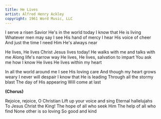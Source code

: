 ```yaml
---
title: He Lives
artist: Alfred Henry Ackley
copyright: 1961 Word Music, LLC
---
```


I serve a risen Savior
He's in the world today
I know that He is living
Whatever men may say
I see His hand of mercy
I hear His voice of cheer
And just the time I need Him
He's always near

He lives, He lives
Christ Jesus lives today!
He walks with me and talks with me
Along life's narrow way
He lives, He lives, salvation to impart
You ask me how I know He lives
He lives within my heart

In all the world around me
I see His loving care
And though my heart grows weary
I never will despair
I know that He is leading
Through all the stormy blast
The day of His appearing
Will come at last

<strong>(Chorus)</strong>

Rejoice, rejoice, O Christian
Lift up your voice and sing
Eternal hallelujahs
To Jesus Christ the King!
The hope of all who seek Him
The help of all who find
None other is so loving
So good and kind